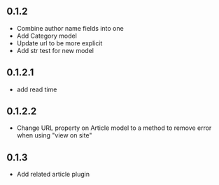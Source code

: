 ## 0.1.2
- Combine author name fields into one
- Add Category model
- Update url to be more explicit
- Add str test for new model

## 0.1.2.1
- add read time

## 0.1.2.2
- Change URL property on Article model to a method to remove error when using "view on site" 

## 0.1.3
- Add related article plugin 